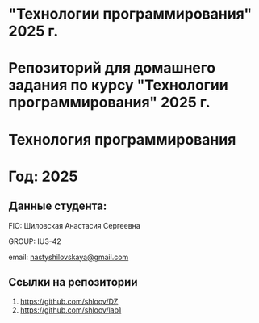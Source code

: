 # "Технологии программирования" 2025 г.
Репозиторий для домашнего задания по курсу "Технологии программирования" 2025 г.
=======
# Технология программирования
# Год: 2025

## Данные студента:

FIO: Шиловская Анастасия Сергеевна

GROUP: IU3-42

email: nastyshilovskaya@gmail.com

## Ссылки на репозитории

1. https://github.com/shloov/DZ
2. https://github.com/shloov/lab1